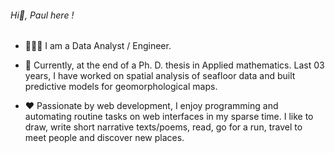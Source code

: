###### Hi👋, Paul here !

- 👨🏻‍💻 I am a Data Analyst / Engineer.
  
- 🔭 Currently, at the end of a Ph. D. thesis in Applied mathematics. Last 03 years, I have worked on spatial analysis of seafloor data and built predictive models for geomorphological maps.

- ❤️ Passionate by web development, I enjoy programming and automating routine tasks on web interfaces in my sparse time.​ I like to draw, write short narrative texts/poems, read, go for a run, travel to meet people and discover new places. 


